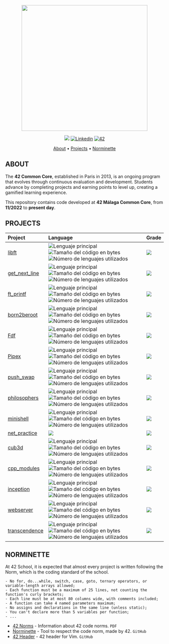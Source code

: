 <p align="center">
	<img  width="400" src=https://github.com/vcereced/vcereced/assets/120835200/3b3e5983-99bb-4eaf-84cb-6340f1a111ff>
</p>
<p align="center">
	<img src="https://img.shields.io/badge/status-in%20progress-yellow?style=flat-square"/>
	<a href='https://www.linkedin.com/in/victor-cereceda' target="_blank"><img alt='Linkedin' src='https://img.shields.io/badge/LinkedIn-100000?style=flat-square&logo=Linkedin&logoColor=white&labelColor=0A66C2&color=0A66C2'/></a>
	<a href='https://profile.intra.42.fr/users/vcereced' target="_blank"><img alt='42' src='https://img.shields.io/badge/Málaga-100000?style=flat-square&logo=42&logoColor=white&labelColor=000000&color=000000'/></a>
</p>

<p align="center">
	<a href="#about">About</a> •
	<a href="#projects">Projects</a> •
	<a href="#norminette">Norminette</a>
</p>

## ABOUT
The **42 Common Core**, established in Paris in 2013, is an ongoing program that evolves through continuous evaluation and development. Students advance by completing projects and earning points to level up, creating a gamified learning experience.

This repository contains code developed at **42 Málaga Common Core**, from **11/2022** to **present day**. </br>

## PROJECTS
<div align="center">

| Project | Language | Grade |
| :--- | :--- | :--- | 
| [libft](https://github.com/vcereced/libft) | <img src="https://img.shields.io/github/languages/top/vcereced/libft" alt="Lenguaje principal"> <img src="https://img.shields.io/github/languages/code-size/vcereced/libft" alt="Tamaño del código en bytes"> <img src="https://img.shields.io/github/languages/count/vcereced/libft" alt="Número de lenguajes utilizados"> | <img src="https://img.shields.io/badge/125%20%2F%20100-success"/> | 
| [get_next_line](https://github.com/vcereced/get_next_line) | <img src="https://img.shields.io/github/languages/top/vcereced/get_next_line" alt="Lenguaje principal"> <img src="https://img.shields.io/github/languages/code-size/vcereced/get_next_line" alt="Tamaño del código en bytes"> <img src="https://img.shields.io/github/languages/count/vcereced/get_next_line" alt="Número de lenguajes utilizados"> | <img src="https://img.shields.io/badge/125%20%2F%20100-success"/> | 
| [ft_printf](https://github.com/vcereced/ft_printf) | <img src="https://img.shields.io/github/languages/top/vcereced/ft_printf" alt="Lenguaje principal"> <img src="https://img.shields.io/github/languages/code-size/vcereced/ft_printf" alt="Tamaño del código en bytes"> <img src="https://img.shields.io/github/languages/count/vcereced/ft_printf" alt="Número de lenguajes utilizados"> | <img src="https://img.shields.io/badge/108%20%2F%20100-success"/> | 
| [born2beroot](https://github.com/vcereced/Born2beroot) | <img src="https://img.shields.io/github/languages/top/vcereced/Born2beroot" alt="Lenguaje principal"> <img src="https://img.shields.io/github/languages/code-size/vcereced/Born2beroot" alt="Tamaño del código en bytes"> <img src="https://img.shields.io/github/languages/count/vcereced/Born2beroot" alt="Número de lenguajes utilizados"> | <img src="https://img.shields.io/badge/100%20%2F%20100-success"/> |  
| [Fdf](https://github.com/vcereced/Fdf) | <img src="https://img.shields.io/github/languages/top/vcereced/FdF" alt="Lenguaje principal"> <img src="https://img.shields.io/github/languages/code-size/vcereced/FdF" alt="Tamaño del código en bytes"> <img src="https://img.shields.io/github/languages/count/vcereced/FdF" alt="Número de lenguajes utilizados"> | <img src="https://img.shields.io/badge/115%20%2F%20100-success"/> |
| [Pipex](https://github.com/vcereced/Pipex) | <img src="https://img.shields.io/github/languages/top/vcereced/Pipex" alt="Lenguaje principal"> <img src="https://img.shields.io/github/languages/code-size/vcereced/Pipex" alt="Tamaño del código en bytes"> <img src="https://img.shields.io/github/languages/count/vcereced/Pipex" alt="Número de lenguajes utilizados"> | <img src="https://img.shields.io/badge/125%20%2F%20100-success"/> | 
| [push_swap](https://github.com/vcereced/push_swap) | <img src="https://img.shields.io/github/languages/top/vcereced/push_swap" alt="Lenguaje principal"> <img src="https://img.shields.io/github/languages/code-size/vcereced/push_swap" alt="Tamaño del código en bytes"> <img src="https://img.shields.io/github/languages/count/vcereced/push_swap" alt="Número de lenguajes utilizados"> | <img src="https://img.shields.io/badge/100%20%2F%20100-success"/> |  
| [philosophers](https://github.com/vcereced/philosopher) | <img src="https://img.shields.io/github/languages/top/vcereced/philosopher" alt="Lenguaje principal"> <img src="https://img.shields.io/github/languages/code-size/vcereced/philosopher" alt="Tamaño del código en bytes"> <img src="https://img.shields.io/github/languages/count/vcereced/philosopher" alt="Número de lenguajes utilizados"> | <img src="https://img.shields.io/badge/125%20%2F%20100-sucess"/> | 
| [minishell](https://github.com/vcereced/minishell) | <img src="https://img.shields.io/github/languages/top/vcereced/minishell" alt="Lenguaje principal"> <img src="https://img.shields.io/github/languages/code-size/vcereced/minishell" alt="Tamaño del código en bytes"> <img src="https://img.shields.io/github/languages/count/vcereced/minishell" alt="Número de lenguajes utilizados"> | <img src="https://img.shields.io/badge/125%20%2F%20100-sucess"/> | 
| [net_practice](https://github.com/vcereced/net_practice) | <img src="https://img.shields.io/github/languages/top/vcereced/net_practice"/> | <img src="https://img.shields.io/badge/100%20%2F%20100-sucess"/> | 
| [cub3d](https://github.com/vcereced/cub3d) | <img src="https://img.shields.io/github/languages/top/vcereced/cub3d" alt="Lenguaje principal"> <img src="https://img.shields.io/github/languages/code-size/vcereced/cub3d" alt="Tamaño del código en bytes"> <img src="https://img.shields.io/github/languages/count/vcereced/cub3d" alt="Número de lenguajes utilizados"> | <img src="https://img.shields.io/badge/125%20%2F%20100-sucess"/> |  
| [cpp_modules](https://github.com/vcereced/cpp) | <img src="https://img.shields.io/github/languages/top/vcereced/cpp" alt="Lenguaje principal"> <img src="https://img.shields.io/github/languages/code-size/vcereced/cpp" alt="Tamaño del código en bytes"> <img src="https://img.shields.io/github/languages/count/vcereced/cpp" alt="Número de lenguajes utilizados"> | <img src="https://img.shields.io/badge/100%20%2F%20100-sucess"/> | 
| [inception](https://github.com/vcereced/inception) |  <img src="https://img.shields.io/github/languages/top/vcereced/inception" alt="Lenguaje principal"> <img src="https://img.shields.io/github/languages/code-size/vcereced/inception" alt="Tamaño del código en bytes"> <img src="https://img.shields.io/github/languages/count/vcereced/inception" alt="Número de lenguajes utilizados"> |<img src="https://img.shields.io/badge/100%20%2F%20100-sucess"/> | 
| [webserver](https://github.com/vcereced/webserver)  | <img src="https://img.shields.io/github/languages/top/vcereced/webserver" alt="Lenguaje principal"> <img src="https://img.shields.io/github/languages/code-size/vcereced/webserver" alt="Tamaño del código en bytes"> <img src="https://img.shields.io/github/languages/count/vcereced/webserver" alt="Número de lenguajes utilizados"> | <img src="https://img.shields.io/badge/110%20%2F%20100-sucess"/> | 
| [transcendence](https://github.com/vcereced/transcendence)  | <img src="https://img.shields.io/github/languages/top/vcereced/transcendence" alt="Lenguaje principal"> <img src="https://img.shields.io/github/languages/code-size/vcereced/transcendence" alt="Tamaño del código en bytes"> <img src="https://img.shields.io/github/languages/count/vcereced/transcendence" alt="Número de lenguajes utilizados"> | <img src="https://img.shields.io/badge/125%20%2F%20100-sucess"/> |

</div>

## NORMINETTE
At 42 School, it is expected that almost every project is written following the Norm, which is the coding standard of the school.

```
- No for, do...while, switch, case, goto, ternary operators, or variable-length arrays allowed;
- Each function must be a maximum of 25 lines, not counting the function's curly brackets;
- Each line must be at most 80 columns wide, with comments included;
- A function can take 4 named parameters maximum;
- No assigns and declarations in the same line (unless static);
- You can't declare more than 5 variables per function;
- ...
```

* [42 Norms](https://github.com/42School/norminette/blob/master/pdf/en.norm.pdf) - Information about 42 code norms. `PDF`
* [Norminette](https://github.com/42School/norminette) - Tool to respect the code norm, made by 42. `GitHub`
* [42 Header](https://github.com/42Paris/42header) - 42 header for Vim. `GitHub`
